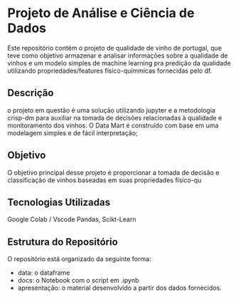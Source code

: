 # Projeto de Análise e Ciência de Dados
Este repositório contém o projeto de qualidade de vinho de portugal, que teve como objetivo armazenar e analisar informações sobre a qualidade de vinhos e um modelo simples de machine learning pra predição da qualidade utilizando propriedades/features físico-químmicas fornecidas pelo df. 
## Descrição
o projeto em questão é uma solução utilizando jupyter e a  metodologia crisp-dm para auxiliar na tomada de decisões relacionadas à qualidade e monitoramento dos vinhos. O Data Mart é construído com base em uma modelagem simples e de fácil interpretação;
## Objetivo
O objetivo principal desse projeto é proporcionar a tomada de decisão e classificação de vinhos baseadas em suas propriedades físico-qu

## Tecnologias Utilizadas
Google Colab / Vscode
Pandas, Scikt-Learn

## Estrutura do Repositório  
O repositório está organizado da seguinte forma:  

- data: o dataframe
- docs: o Notebook com o script em .ipynb
- apresentação: o material desenvolvido a partir dos dados fornecidos.
